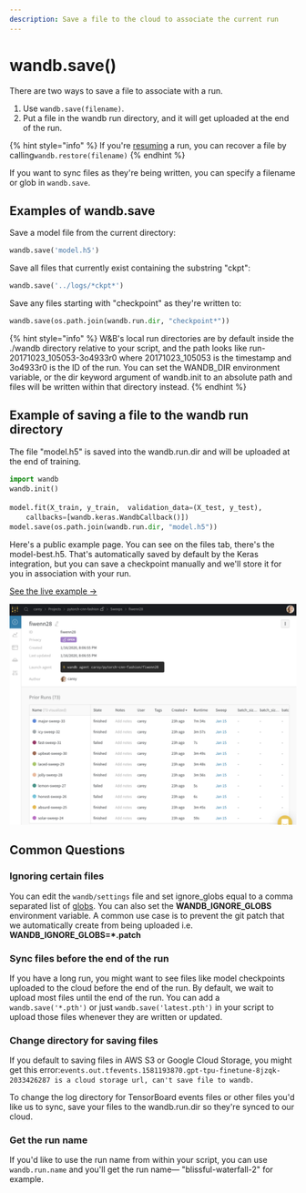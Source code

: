 ```yaml
---
description: Save a file to the cloud to associate the current run
---
```


# wandb.save\(\)

There are two ways to save a file to associate with a run.

1. Use `wandb.save(filename)`.
2. Put a file in the wandb run directory, and it will get uploaded at the end of the run.

{% hint style="info" %}
If you're [resuming](advanced/resuming.md) a run, you can recover a file by calling`wandb.restore(filename)`
{% endhint %}

If you want to sync files as they're being written, you can specify a filename or glob in `wandb.save`.

## Examples of wandb.save

Save a model file from the current directory:

```python
wandb.save('model.h5')
```

Save all files that currently exist containing the substring "ckpt":

```python
wandb.save('../logs/*ckpt*')
```

Save any files starting with "checkpoint" as they're written to:

```python
wandb.save(os.path.join(wandb.run.dir, "checkpoint*"))
```

{% hint style="info" %}
W&B's local run directories are by default inside the ./wandb directory relative to your script, and the path looks like run-20171023\_105053-3o4933r0 where 20171023\_105053 is the timestamp and 3o4933r0 is the ID of the run. You can set the WANDB\_DIR environment variable, or the dir keyword argument of wandb.init to an absolute path and files will be written within that directory instead.
{% endhint %}

## Example of saving a file to the wandb run directory

The file "model.h5" is saved into the wandb.run.dir and will be uploaded at the end of training.

```python
import wandb
wandb.init()

model.fit(X_train, y_train,  validation_data=(X_test, y_test),
    callbacks=[wandb.keras.WandbCallback()])
model.save(os.path.join(wandb.run.dir, "model.h5"))
```

Here's a public example page. You can see on the files tab, there's the model-best.h5. That's automatically saved by default by the Keras integration, but you can save a checkpoint manually and we'll store it for you in association with your run. 

[See the live example →](https://app.wandb.ai/wandb/neurips-demo/runs/206aacqo/files)

![](../.gitbook/assets/image%20%2825%29.png)

## Common Questions

### Ignoring certain files

You can edit the `wandb/settings` file and set ignore\_globs equal to a comma separated list of [globs](https://en.wikipedia.org/wiki/Glob*%28programming%29). You can also set the **WANDB\_IGNORE\_GLOBS** environment variable. A common use case is to prevent the git patch that we automatically create from being uploaded i.e. **WANDB\_IGNORE\_GLOBS=\*.patch**

### Sync files before the end of the run

If you have a long run, you might want to see files like model checkpoints uploaded to the cloud before the end of the run. By default, we wait to upload most files until the end of the run. You can add a `wandb.save('*.pth')` or just `wandb.save('latest.pth')` in your script to upload those files whenever they are written or updated.

### Change directory for saving files

If you default to saving files in AWS S3 or Google Cloud Storage, you might get this error:`events.out.tfevents.1581193870.gpt-tpu-finetune-8jzqk-2033426287 is a cloud storage url, can't save file to wandb.`

To change the log directory for TensorBoard events files or other files you'd like us to sync, save your files to the wandb.run.dir so they're synced to our cloud.

### Get the run name

If you'd like to use the run name from within your script, you can use `wandb.run.name` and you'll get the run name— "blissful-waterfall-2" for example.

